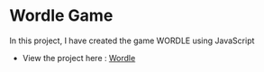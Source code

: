 # Wordle Game

In this project, I have created the game WORDLE using JavaScript

- View the project here : [Wordle]()